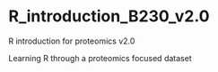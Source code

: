 # R_introduction_B230_v2.0
R introduction for proteomics v2.0

Learning R through a proteomics focused dataset
